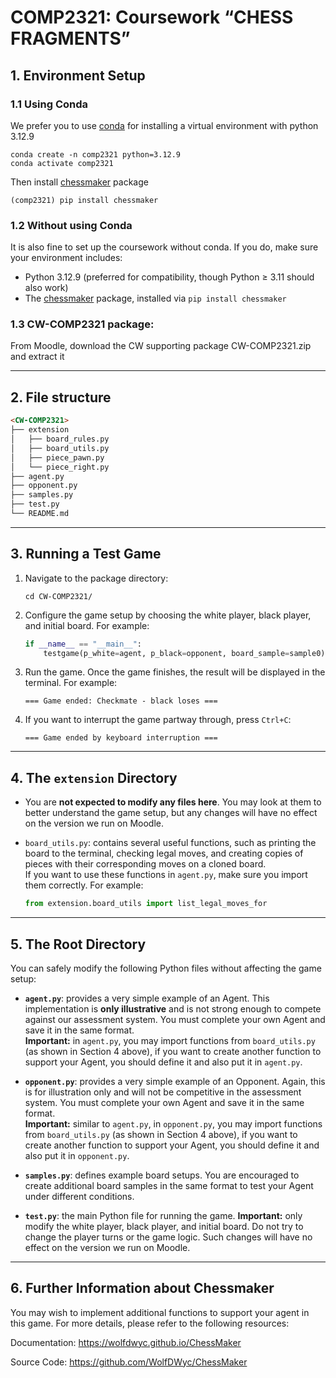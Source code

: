 # COMP2321: Coursework “CHESS FRAGMENTS”



## 1. Environment Setup
### 1.1 Using Conda 
We prefer you to use [conda](https://anaconda.org/anaconda/conda) for installing a virtual environment with python 3.12.9
```
conda create -n comp2321 python=3.12.9
conda activate comp2321
```

Then install [chessmaker](https://pypi.org/project/chessmaker/) package 

```
(comp2321) pip install chessmaker
```
### 1.2 Without using Conda
It is also fine to set up the coursework without conda. If you do, make sure your environment includes:

* Python 3.12.9 (preferred for compatibility, though Python ≥ 3.11 should also work)  
* The [chessmaker](https://pypi.org/project/chessmaker/) package, installed via `pip install chessmaker`

### 1.3 CW-COMP2321 package:
From Moodle, download the CW supporting package CW-COMP2321.zip and extract it

---

## 2. File structure

```md
<CW-COMP2321>
├── extension
│   ├── board_rules.py
│   ├── board_utils.py
│   ├── piece_pawn.py
│   └── piece_right.py
├── agent.py
├── opponent.py
├── samples.py
├── test.py
└── README.md
```
---
## 3. Running a Test Game

1. Navigate to the package directory:

   ```
   cd CW-COMP2321/
   ```

2. Configure the game setup by choosing the white player, black player, and initial board. For example:

   ```python
   if __name__ == "__main__":
       testgame(p_white=agent, p_black=opponent, board_sample=sample0)
   ```

3. Run the game. Once the game finishes, the result will be displayed in the terminal. For example:

   ```
   === Game ended: Checkmate - black loses ===
   ```

4. If you want to interrupt the game partway through, press `Ctrl+C`:

   ```
   === Game ended by keyboard interruption ===
   ```

---

## 4. The `extension` Directory

- You are **not expected to modify any files here**. You may look at them to better understand the game setup, but any changes will have no effect on the version we run on Moodle.

- `board_utils.py`: contains several useful functions, such as printing the board to the terminal, checking legal moves, and creating copies of pieces with their corresponding moves on a cloned board.  
  If you want to use these functions in `agent.py`, make sure you import them correctly. For example:

  ```python
  from extension.board_utils import list_legal_moves_for
  ```

---

## 5. The Root Directory

You can safely modify the following Python files without affecting the game setup:

- **`agent.py`**: provides a very simple example of an Agent. This implementation is **only illustrative** and is not strong enough to compete against our assessment system. You must complete your own Agent and save it in the same format.  
  **Important:** in `agent.py`, you may import functions from `board_utils.py` (as shown in Section 4 above), if you want to create another function to support your Agent, you should define it and also put it in `agent.py`. 
  
- **`opponent.py`**: provides a very simple example of an Opponent. Again, this is for illustration only and will not be competitive in the assessment system. You must complete your own Agent and save it in the same format.  
  **Important:** similar to `agent.py`, in  `opponent.py`, you may import functions from `board_utils.py` (as shown in Section 4 above), if you want to create another function to support your Agent, you should define it and also put it in `opponent.py`. 

- **`samples.py`**: defines example board setups. You are encouraged to create additional board samples in the same format to test your Agent under different conditions.

- **`test.py`**: the main Python file for running the game. **Important:** only modify the white player, black player, and initial board. Do not try to change the player turns or the game logic. Such changes will have no effect on the version we run on Moodle.

---

## 6. Further Information about Chessmaker

You may wish to implement additional functions to support your agent in this game. For more details, please refer to the following resources:

Documentation: https://wolfdwyc.github.io/ChessMaker

Source Code: https://github.com/WolfDWyc/ChessMaker